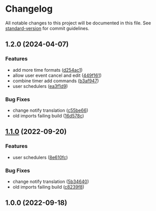 # Changelog

All notable changes to this project will be documented in this file. See [standard-version](https://github.com/conventional-changelog/standard-version) for commit guidelines.

## 1.2.0 (2024-04-07)

### Features

- add more time formats ([d254ac1](https://github.com/miksuh-dev/kelloaalio/commit/d254ac1a10c2a29ed1391653c6ca2d17c375d909))
- allow user event cancel and edit ([449f161](https://github.com/miksuh-dev/kelloaalio/commit/449f16177a2906a9543a5bdb33131beb11e53039))
- combine timer add commands ([b3af947](https://github.com/miksuh-dev/kelloaalio/commit/b3af94779ee60b5b4b57fa362afeec92e44f106d))
- user schedulers ([ea3f1d9](https://github.com/miksuh-dev/kelloaalio/commit/ea3f1d99a53e256a3e406efee8e06a488e924dfa))

### Bug Fixes

- change notify translation ([c55be66](https://github.com/miksuh-dev/kelloaalio/commit/c55be6661cebfc016945a5956e1aeccdd30c00a1))
- old imports failing build ([16d578c](https://github.com/miksuh-dev/kelloaalio/commit/16d578c8966806bb414c74b9cabb2d880612aa67))

## [1.1.0](https://github.com/miksuh-dev/kelloaalio/compare/v1.0.0...v1.1.0) (2022-09-20)

### Features

- user schedulers ([8e610fc](https://github.com/miksuh-dev/kelloaalio/commit/8e610fcf77741290aaea78fc734e936ba7c074be))

### Bug Fixes

- change notify translation ([5b34640](https://github.com/miksuh-dev/kelloaalio/commit/5b3464062421d1217a463d5720a1189f89d233e2))
- old imports failing build ([c8239f8](https://github.com/miksuh-dev/kelloaalio/commit/c8239f852f2da65d79d3e030914535d920098eba))

## 1.0.0 (2022-09-18)
